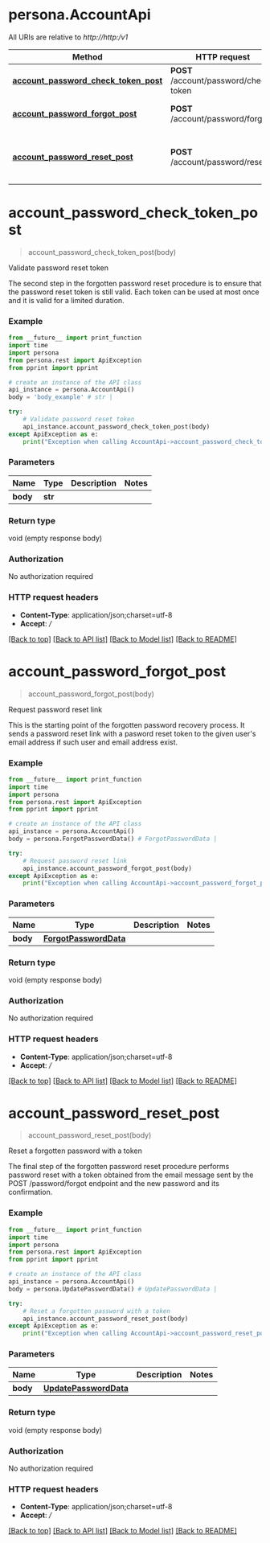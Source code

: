 # persona.AccountApi

All URIs are relative to *http://http:/v1*

Method | HTTP request | Description
------------- | ------------- | -------------
[**account_password_check_token_post**](AccountApi.md#account_password_check_token_post) | **POST** /account/password/check-token | Validate password reset token
[**account_password_forgot_post**](AccountApi.md#account_password_forgot_post) | **POST** /account/password/forgot | Request password reset link
[**account_password_reset_post**](AccountApi.md#account_password_reset_post) | **POST** /account/password/reset | Reset a forgotten password with a token


# **account_password_check_token_post**
> account_password_check_token_post(body)

Validate password reset token

The second step in the forgotten password reset procedure is to ensure that the password reset token is still valid. Each token can be used at most once and it is valid for a limited duration.

### Example

```python
from __future__ import print_function
import time
import persona
from persona.rest import ApiException
from pprint import pprint

# create an instance of the API class
api_instance = persona.AccountApi()
body = 'body_example' # str | 

try:
    # Validate password reset token
    api_instance.account_password_check_token_post(body)
except ApiException as e:
    print("Exception when calling AccountApi->account_password_check_token_post: %s\n" % e)
```

### Parameters

Name | Type | Description  | Notes
------------- | ------------- | ------------- | -------------
 **body** | **str**|  | 

### Return type

void (empty response body)

### Authorization

No authorization required

### HTTP request headers

 - **Content-Type**: application/json;charset=utf-8
 - **Accept**: */*

[[Back to top]](#) [[Back to API list]](../README.md#documentation-for-api-endpoints) [[Back to Model list]](../README.md#documentation-for-models) [[Back to README]](../README.md)

# **account_password_forgot_post**
> account_password_forgot_post(body)

Request password reset link

This is the starting point of the forgotten password recovery process. It sends a password reset link with a pasword reset token to the given user's email address if such user and email address exist.

### Example

```python
from __future__ import print_function
import time
import persona
from persona.rest import ApiException
from pprint import pprint

# create an instance of the API class
api_instance = persona.AccountApi()
body = persona.ForgotPasswordData() # ForgotPasswordData | 

try:
    # Request password reset link
    api_instance.account_password_forgot_post(body)
except ApiException as e:
    print("Exception when calling AccountApi->account_password_forgot_post: %s\n" % e)
```

### Parameters

Name | Type | Description  | Notes
------------- | ------------- | ------------- | -------------
 **body** | [**ForgotPasswordData**](ForgotPasswordData.md)|  | 

### Return type

void (empty response body)

### Authorization

No authorization required

### HTTP request headers

 - **Content-Type**: application/json;charset=utf-8
 - **Accept**: */*

[[Back to top]](#) [[Back to API list]](../README.md#documentation-for-api-endpoints) [[Back to Model list]](../README.md#documentation-for-models) [[Back to README]](../README.md)

# **account_password_reset_post**
> account_password_reset_post(body)

Reset a forgotten password with a token

The final step of the forgotten password reset procedure performs password reset with a token obtained from the email message sent by the POST /password/forgot endpoint and the new password and its confirmation.

### Example

```python
from __future__ import print_function
import time
import persona
from persona.rest import ApiException
from pprint import pprint

# create an instance of the API class
api_instance = persona.AccountApi()
body = persona.UpdatePasswordData() # UpdatePasswordData | 

try:
    # Reset a forgotten password with a token
    api_instance.account_password_reset_post(body)
except ApiException as e:
    print("Exception when calling AccountApi->account_password_reset_post: %s\n" % e)
```

### Parameters

Name | Type | Description  | Notes
------------- | ------------- | ------------- | -------------
 **body** | [**UpdatePasswordData**](UpdatePasswordData.md)|  | 

### Return type

void (empty response body)

### Authorization

No authorization required

### HTTP request headers

 - **Content-Type**: application/json;charset=utf-8
 - **Accept**: */*

[[Back to top]](#) [[Back to API list]](../README.md#documentation-for-api-endpoints) [[Back to Model list]](../README.md#documentation-for-models) [[Back to README]](../README.md)

